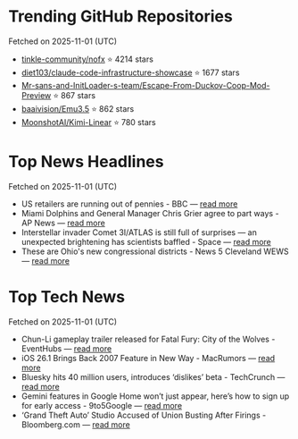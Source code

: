 # Trending GitHub Repositories
Fetched on 2025-11-01 (UTC)

- [tinkle-community/nofx](https://github.com/tinkle-community/nofx) ⭐ 4214 stars
- [diet103/claude-code-infrastructure-showcase](https://github.com/diet103/claude-code-infrastructure-showcase) ⭐ 1677 stars
- [Mr-sans-and-InitLoader-s-team/Escape-From-Duckov-Coop-Mod-Preview](https://github.com/Mr-sans-and-InitLoader-s-team/Escape-From-Duckov-Coop-Mod-Preview) ⭐ 867 stars
- [baaivision/Emu3.5](https://github.com/baaivision/Emu3.5) ⭐ 862 stars
- [MoonshotAI/Kimi-Linear](https://github.com/MoonshotAI/Kimi-Linear) ⭐ 780 stars

# Top News Headlines
Fetched on 2025-11-01 (UTC)
- US retailers are running out of pennies - BBC — [read more](https://www.bbc.com/news/articles/c20556ly45eo)
- Miami Dolphins and General Manager Chris Grier agree to part ways - AP News — [read more](https://apnews.com/article/miami-dolphins-chris-grier-8fd614dd10d9527f01ffd06d407dc8a1)
- Interstellar invader Comet 3I/ATLAS is still full of surprises — an unexpected brightening has scientists baffled - Space — [read more](https://www.space.com/astronomy/comets/interstellar-invader-comet-3i-atlas-is-still-full-of-surprises-an-unexpected-brightening-has-scientists-baffled)
- These are Ohio's new congressional districts - News 5 Cleveland WEWS — [read more](https://www.news5cleveland.com/news/politics/ohio-politics/these-are-ohios-new-congressional-districts)

# Top Tech News
Fetched on 2025-11-01 (UTC)
- Chun-Li gameplay trailer released for Fatal Fury: City of the Wolves - EventHubs — [read more](https://www.eventhubs.com/news/2025/oct/31/chunli-fatal-fury-trailer/)
- iOS 26.1 Brings Back 2007 Feature in New Way - MacRumors — [read more](https://www.macrumors.com/2025/10/31/ios-26-1-includes-a-small-but-useful-change/)
- Bluesky hits 40 million users, introduces ‘dislikes’ beta - TechCrunch — [read more](https://techcrunch.com/2025/10/31/bluesky-hits-40-million-users-introduces-dislikes-beta/)
- Gemini features in Google Home won’t just appear, here’s how to sign up for early access - 9to5Google — [read more](http://9to5google.com/2025/10/31/gemini-google-home-how-to-sign-up/)
- ‘Grand Theft Auto’ Studio Accused of Union Busting After Firings - Bloomberg.com — [read more](https://www.bloomberg.com/news/articles/2025-10-31/-grand-theft-auto-studio-accused-of-union-busting-after-firings)
